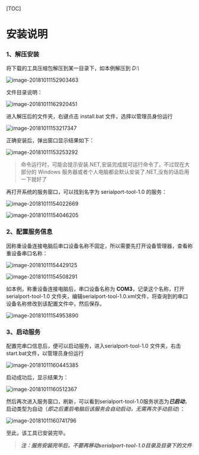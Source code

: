 [TOC]

# 安装说明

### 1、解压安装

将下载的工具压缩包解压到某一目录下，如本例解压到 *D:\\* 

![image-20181011152903463](https://github.com/Imjw/img-repo/blob/master/image4md/image-20181011152903463.png)

 文件目录说明：

![image-20181011162920451](https://github.com/Imjw/img-repo/blob/master/image4md/image-20181011162920451.png)

进入解压后的文件夹，右键点击 install.bat 文件，选择以管理员身份运行

![image-20181011153217347](https://github.com/Imjw/img-repo/blob/master/image4md/image-20181011153217347.png)

正确安装后，弹出窗口显示结果如下：

![image-20181011153253292](https://github.com/Imjw/img-repo/blob/master/image4md/image-20181011153253292.png)

> 命令运行时，可能会提示安装.NET,安装完成就可运行命令了，不过现在大部分的 Windows 服务器或者个人电脑都会默认安装了.NET,没有的话启用一下就好了

再打开系统的服务窗口，可以找到名字为 serialport-tool-1.0 的服务：

![image-20181011154022669](https://github.com/Imjw/img-repo/blob/master/image4md/image-20181011154022669.png)

![image-20181011154046205](https://github.com/Imjw/img-repo/blob/master/image4md/image-20181011154046205.png)



### 2、配置服务信息

因称重设备连接电脑后串口设备名称不固定，所以需要先打开设备管理器，查看称重设备串口名称：

![image-20181011154429125](https://github.com/Imjw/img-repo/blob/master/image4md/image-20181011154429125.png)

![image-20181011154508291](https://github.com/Imjw/img-repo/blob/master/image4md/image-20181011154508291.png)

如本例，称重设备连接电脑后，串口设备名称为 **COM3**，记录这个名称，打开 serialport-tool-1.0 文件夹，编辑serialport-tool-1.0.xml文件，将查询到的串口设备名称修改到该配置文件中，然后保存。

![image-20181011154953890](https://github.com/Imjw/img-repo/blob/master/image4md/image-20181011154953890.png)



### 3、启动服务

配置完串口信息后，便可以启动服务，进入serialport-tool-1.0 文件夹，右击start.bat文件，以管理员身份运行

![image-20181011160445385](https://github.com/Imjw/img-repo/blob/master/image4md/image-20181011160445385.png)

启动成功后，显示结果为：

![image-20181011160512367](https://github.com/Imjw/img-repo/blob/master/image4md/image-20181011160512367.png)

然后再次进入服务窗口，刷新，可以看到serialport-tool-1.0服务状态为***已启动***，启动类型为自动（*即之后重启电脑后该服务会自动启动，无需再次手动启动*）：

![image-20181011160741796](https://github.com/Imjw/img-repo/blob/master/image4md/image-20181011160741796.png)



至此，该工具已安装完毕。

> ***注：服务安装完毕后，不要再移动serialport-tool-1.0目录及目录下的文件***



